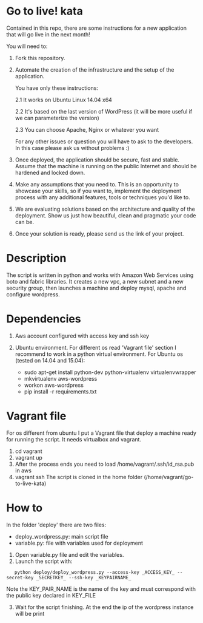 Go to live! kata
==================================

Contained in this repo, there are some instructions for a new application that will go live in the next month!

You will need to:

1. Fork this repository.

2. Automate the creation of the infrastructure and the setup of the application.

   You have only these instructions:

   2.1 It works on Ubuntu Linux 14.04 x64

   2.2 It's based on the last version of WordPress (it will be more useful if we can parameterize the version)

   2.3 You can choose Apache, Nginx or whatever you want

   For any other issues or question you will have to ask to the developers. In this case please ask us without problems :)

3. Once deployed, the application should be secure, fast and stable. Assume that the machine is running on the public Internet and should be hardened and locked down.

4. Make any assumptions that you need to. This is an opportunity to showcase your skills, so if you want to, implement the deployment process with any additional features, tools or techniques you'd like to.

5. We are evaluating solutions based on the architecture and quality of the deployment. Show us just how beautiful, clean and pragmatic your code can be.

6. Once your solution is ready, please send us the link of your project.

Description
=================================
The script is written in python and works with Amazon Web Services using boto and fabric libraries.
It creates a new vpc, a new subnet and a new security group,
then launches a machine and deploy mysql, apache and configure wordpress.

Dependencies
=================================
1. Aws account configured with access key and ssh key

2. Ubuntu environment. For different os read 'Vagrant file' section
   I recommend to work in a python virtual environment.
   For Ubuntu os (tested on 14.04 and 15.04):
   * sudo apt-get install python-dev python-virtualenv virtualenvwrapper
   * mkvirtualenv aws-wordpress
   * workon aws-wordpress
   * pip install -r requirements.txt

Vagrant file
===============================
For os different from ubuntu I put a Vagrant file that deploy a machine ready for running the script.
It needs virtualbox and vagrant.
1. cd vagrant
2. vagrant up
3. After the process ends you need to load /home/vagrant/.ssh/id_rsa.pub in aws
4. vagrant ssh
The script is cloned in the home folder (/home/vagrant/go-to-live-kata)

How to
================================
In the folder 'deploy' there are two files:
* deploy_wordpress.py: main script file
* variable.py: file with variables used for deployment

1. Open variable.py file and edit the variables. 
2. Launch the script with:
```
   python deploy/deploy_wordpress.py --access-key _ACCESS_KEY_ --secret-key _SECRETKEY_ --ssh-key _KEYPAIRNAME_
```
   Note the KEY_PAIR_NAME is the name of the key and must correspond with the public key declared in KEY_FILE

3. Wait for the script finishing. At the end the ip of the wordpress instance will be print


